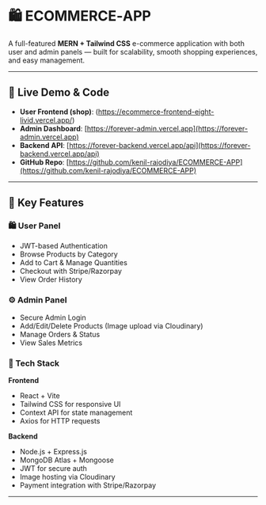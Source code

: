 # 🛍️ ECOMMERCE‑APP

A full-featured **MERN + Tailwind CSS** e-commerce application with both user and admin panels — built for scalability, smooth shopping experiences, and easy management.

---

## 🚀 Live Demo & Code

- **User Frontend (shop)**: (https://ecommerce-frontend-eight-livid.vercel.app/)
- **Admin Dashboard**: [https://forever-admin.vercel.app](https://forever-admin.vercel.app)  
- **Backend API**: [https://forever-backend.vercel.app/api](https://forever-backend.vercel.app/api)  
- **GitHub Repo**: [https://github.com/kenil-rajodiya/ECOMMERCE-APP](https://github.com/kenil-rajodiya/ECOMMERCE-APP)

---

## 🎯 Key Features

### 🛍️ User Panel

- JWT-based Authentication
- Browse Products by Category
- Add to Cart & Manage Quantities
- Checkout with Stripe/Razorpay
- View Order History

### ⚙️ Admin Panel

- Secure Admin Login
- Add/Edit/Delete Products (Image upload via Cloudinary)
- Manage Orders & Status
- View Sales Metrics

### 🧰 Tech Stack

**Frontend**  
- React + Vite  
- Tailwind CSS for responsive UI  
- Context API for state management  
- Axios for HTTP requests  

**Backend**  
- Node.js + Express.js  
- MongoDB Atlas + Mongoose  
- JWT for secure auth  
- Image hosting via Cloudinary  
- Payment integration with Stripe/Razorpay  

---
